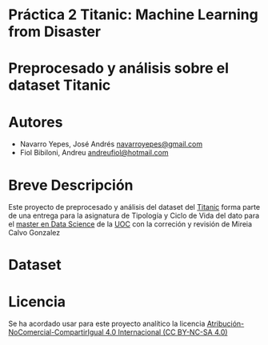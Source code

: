 # Práctica 2 Titanic: Machine Learning from Disaster
# Preprocesado y análisis sobre el dataset Titanic
# Autores 
* Navarro Yepes, José Andrés navarroyepes@gmail.com
* Fiol Bibiloni, Andreu      andreufiol@hotmail.com
# Breve Descripción
Este proyecto de preprocesado y análisis del dataset del [Titanic](https://www.kaggle.com/c/titanic) forma parte de una entrega para la asignatura de Tipología y Ciclo de Vida del dato para el [master en Data Science](https://estudios.uoc.edu/es/masters-universitarios/data-science/presentacion=) de la [UOC](https://www.uoc.edu/portal/es/index.html) con la correción y revisión de Mireia Calvo Gonzalez
# Dataset

# Licencia
Se ha acordado usar para este proyecto analítico la licencia [Atribución-NoComercial-CompartirIgual 4.0 Internacional (CC BY-NC-SA 4.0)](https://creativecommons.org/licenses/by-nc-sa/4.0/deed.es)
